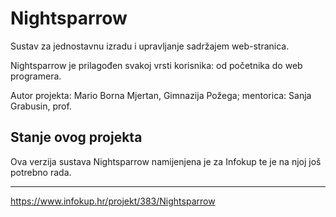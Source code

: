 # Nightsparrow

Sustav za jednostavnu izradu i upravljanje sadržajem web-stranica.

Nightsparrow je prilagođen svakoj vrsti korisnika: od početnika do web programera.

Autor projekta: Mario Borna Mjertan, Gimnazija Požega; mentorica: Sanja Grabusin, prof.

## Stanje ovog projekta

Ova verzija sustava Nightsparrow namijenjena je za Infokup te je na njoj još potrebno rada.

---------

https://www.infokup.hr/projekt/383/Nightsparrow
